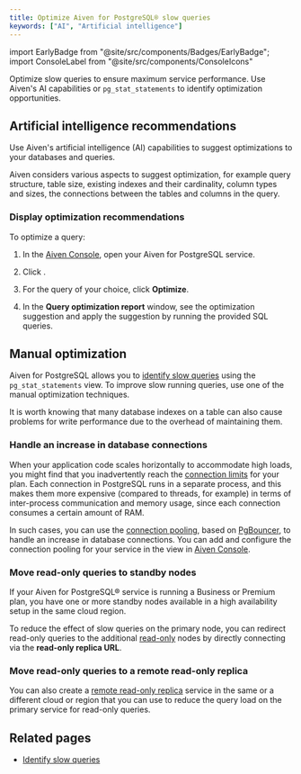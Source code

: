 ```yaml
---
title: Optimize Aiven for PostgreSQL® slow queries
keywords: ["AI", "Artificial intelligence"]
---
```


import EarlyBadge from "@site/src/components/Badges/EarlyBadge";
import ConsoleLabel from "@site/src/components/ConsoleIcons"

Optimize slow queries to ensure maximum service performance. Use Aiven's AI capabilities or  `pg_stat_statements` to identify optimization opportunities.

## Artificial intelligence recommendations <EarlyBadge/>

Use Aiven's artificial intelligence (<abbr>AI</abbr>) capabilities to suggest
optimizations to your databases and queries.

Aiven considers various aspects to suggest optimization, for example query
structure, table size, existing indexes and their cardinality, column types and
sizes, the connections between the tables and columns in the query.

### Display optimization recommendations

To optimize a query:

1. In the [Aiven Console](https://console.aiven.io/login), open your Aiven for
   PostgreSQL service.
1. Click <ConsoleLabel name="AI insights"/>.
1. For the query of your choice, click **Optimize**.
1. In the **Query optimization report** window, see the optimization suggestion and apply
   the suggestion by running the provided SQL queries.

   <!-- :::note
   - To display alternative optimization recommendations, click **Advanced options**.
   - To display the diff view, click **Query diff**.
   - To display explanations about the optimization, click **optimization details**.
   ::: -->

## Manual optimization

Aiven for PostgreSQL allows you to
[identify slow queries](/docs/products/postgresql/howto/identify-pg-slow-queries)
using the `pg_stat_statements` view. To improve slow running queries, use one
of the manual optimization techniques.

It is worth knowing that many database indexes on a table can also cause
problems for write performance due to the overhead of maintaining them.

### Handle an increase in database connections

When your application code scales horizontally to accommodate high
loads, you might find that you inadvertently reach the
[connection limits](/docs/products/postgresql/reference/pg-connection-limits) for your
plan. Each connection in PostgreSQL runs in a
separate process, and this makes them more expensive (compared to
threads, for example) in terms of inter-process communication and memory
usage, since each connection consumes a certain amount of RAM.

In such cases, you can use the
[connection pooling](/docs/products/postgresql/concepts/pg-connection-pooling),
based on [PgBouncer](https://www.pgbouncer.org), to handle
an increase in database connections. You can add and configure the
connection pooling for your service in the <ConsoleLabel name="pools"/> view in [Aiven
Console](https://console.aiven.io/).

### Move read-only queries to standby nodes

If your Aiven for PostgreSQL® service is running a Business or
Premium plan, you have one or more standby nodes available in a high
availability setup in the same cloud region.

To reduce the effect of slow queries on the primary node, you can
redirect read-only queries to the additional
[read-only](create-read-replica) nodes by
directly connecting via the **read-only replica URL**.

### Move read-only queries to a remote read-only replica

You can also create a
[remote read-only replica](create-read-replica) service in the same or a different
cloud or region that you can use to reduce the query load on the primary service
for read-only queries.

## Related pages

- [Identify slow queries](/docs/products/postgresql/howto/identify-pg-slow-queries)
